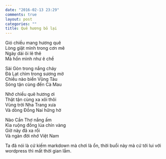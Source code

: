 ```yaml
---
date: "2016-02-13 23:29"
comments: true
layout: post
categories: ""
title: Quê hương bỏ lại
---
```


Gió chiều mang hương quê  
Lòng giật mình trong cơn mê  
Ngày dài ôi lê thê  
Mà hồn mình như ê chề

Sài Gòn trong nắng cháy  
Đà Lạt chìm trong sương mờ  
Chiều nào biển Vũng Tàu  
Sóng tận cùng đến Cà Mau

Nhớ chiều quê hương ơi  
Thật tận cùng xa xôi thôi  
Vùng trời Nha Trang xưa  
Và dòng Đồng Nai hững hờ

Nào Cần Thơ nắng ấm  
Kìa ruộng đồng lúa chín vàng  
Giờ này đã xa rồi  
Và ngàn đời nhớ Việt Nam

Ta đã nói là cứ kiếm markdown mà chơi là ổn, thời buổi này mà cứ tới lui với
wordpress thì mất thời gian lắm.
